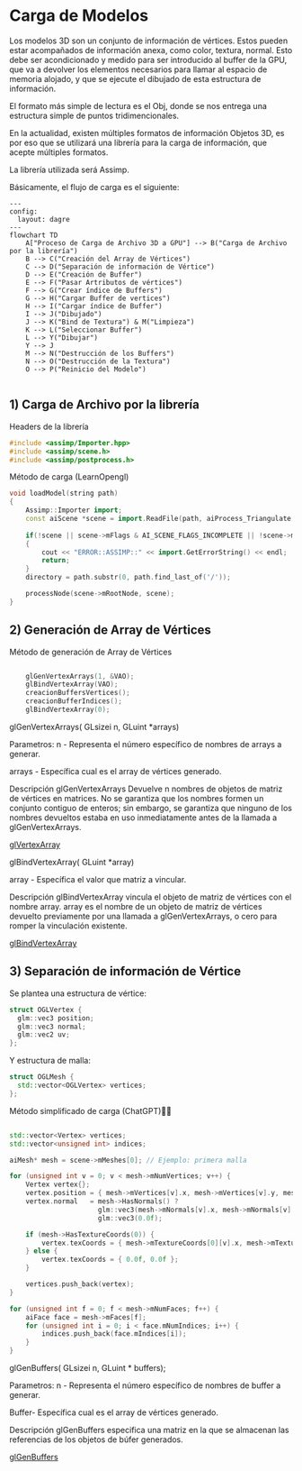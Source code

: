 # Carga de Modelos

Los modelos 3D son un conjunto de información de vértices. Estos pueden estar acompañados de información anexa, como color, textura, normal. Esto debe ser acondicionado y medido para ser introducido al buffer de la GPU, que va a devolver los elementos necesarios para llamar al espacio de memoria alojado, y que se ejecute el dibujado de esta estructura de información.

El formato más simple de lectura es el Obj, donde se nos entrega una estructura simple de puntos tridimencionales.

En la actualidad, existen múltiples formatos de información Objetos 3D, es por eso que se utilizará una librería para la carga de información, que acepte múltiples formatos.

La librería utilizada será Assimp.

Básicamente, el flujo de carga es el siguiente:

```mermaid
---
config:
  layout: dagre
---
flowchart TD
    A["Proceso de Carga de Archivo 3D a GPU"] --> B("Carga de Archivo por la librería")
    B --> C("Creación del Array de Vértices")
    C --> D("Separación de información de Vértice")
    D --> E("Creación de Buffer")
    E --> F("Pasar Artributos de vértices")
    F --> G("Crear índice de Buffers")
    G --> H("Cargar Buffer de vertices")
    H --> I("Cargar índice de Buffer")
    I --> J("Dibujado")
    J --> K("Bind de Textura") & M("Limpieza")
    K --> L("Seleccionar Buffer")
    L --> Y("Dibujar")
    Y --> J
    M --> N("Destrucción de los Buffers")
    N --> O("Destrucción de la Textura")
    O --> P("Reinicio del Modelo")


```
## 1) Carga de Archivo por la librería

Headers de la librería
```cpp
#include <assimp/Importer.hpp>
#include <assimp/scene.h>
#include <assimp/postprocess.h>
```

Método de carga (LearnOpengl)

```cpp
void loadModel(string path)
{
    Assimp::Importer import;
    const aiScene *scene = import.ReadFile(path, aiProcess_Triangulate | aiProcess_FlipUVs);	
	
    if(!scene || scene->mFlags & AI_SCENE_FLAGS_INCOMPLETE || !scene->mRootNode) 
    {
        cout << "ERROR::ASSIMP::" << import.GetErrorString() << endl;
        return;
    }
    directory = path.substr(0, path.find_last_of('/'));

    processNode(scene->mRootNode, scene);
}  
```

## 2) Generación de Array de Vértices 

Método de generación de Array de Vértices
```cpp

	glGenVertexArrays(1, &VAO);
	glBindVertexArray(VAO);
	creacionBuffersVertices();
	creacionBufferIndices();
	glBindVertexArray(0);

```

glGenVertexArrays( GLsizei n, GLuint *arrays)

Parametros:
n - Representa el número específico de nombres de arrays a generar.

arrays - Específica cual es el array de vértices generado.


Descripción
glGenVertexArrays Devuelve n nombres de objetos de matriz de vértices en matrices. No se garantiza que los nombres formen un conjunto contiguo de enteros; sin embargo, se garantiza que ninguno de los nombres devueltos estaba en uso inmediatamente antes de la llamada a glGenVertexArrays. 

[glVertexArray](https://registry.khronos.org/OpenGL-Refpages/gl4/html/glGenVertexArrays.xhtml)


glBindVertexArray( GLuint  *array)

array - Específica el valor que matriz a vincular.

Descripción
glBindVertexArray vincula el objeto de matriz de vértices con el nombre array. array es el nombre de un objeto de matriz de vértices devuelto previamente por una llamada a glGenVertexArrays, o cero para romper la vinculación existente.

[glBindVertexArray](https://registry.khronos.org/OpenGL-Refpages/gl4/html/glBindVertexArray.xhtml)


## 3) Separación de información de Vértice

Se plantea una estructura de vértice:
```cpp
struct OGLVertex {
  glm::vec3 position;
  glm::vec3 normal;
  glm::vec2 uv;
};

```

Y estructura de malla:

```cpp
struct OGLMesh {
  std::vector<OGLVertex> vertices;
};

```

Método simplificado de carga (ChatGPT)

```cpp

std::vector<Vertex> vertices;
std::vector<unsigned int> indices;

aiMesh* mesh = scene->mMeshes[0]; // Ejemplo: primera malla

for (unsigned int v = 0; v < mesh->mNumVertices; v++) {
    Vertex vertex{};
    vertex.position = { mesh->mVertices[v].x, mesh->mVertices[v].y, mesh->mVertices[v].z };
    vertex.normal   = mesh->HasNormals() ? 
                      glm::vec3(mesh->mNormals[v].x, mesh->mNormals[v].y, mesh->mNormals[v].z) :
                      glm::vec3(0.0f);

    if (mesh->HasTextureCoords(0)) {
        vertex.texCoords = { mesh->mTextureCoords[0][v].x, mesh->mTextureCoords[0][v].y };
    } else {
        vertex.texCoords = { 0.0f, 0.0f };
    }

    vertices.push_back(vertex);
}

for (unsigned int f = 0; f < mesh->mNumFaces; f++) {
    aiFace face = mesh->mFaces[f];
    for (unsigned int i = 0; i < face.mNumIndices; i++) {
        indices.push_back(face.mIndices[i]);
    }
}


```

glGenBuffers(
GLsizei n,
GLuint * buffers);

Parametros:
n - Representa el número específico de nombres de buffer a generar.

Buffer- Específica cual es el array de vértices generado.


Descripción
glGenBuffers especifica una matriz en la que se almacenan las referencias de los objetos de búfer generados.

[glGenBuffers](https://registry.khronos.org/OpenGL-Refpages/gl4/html/glGenBuffers.xhtml)

